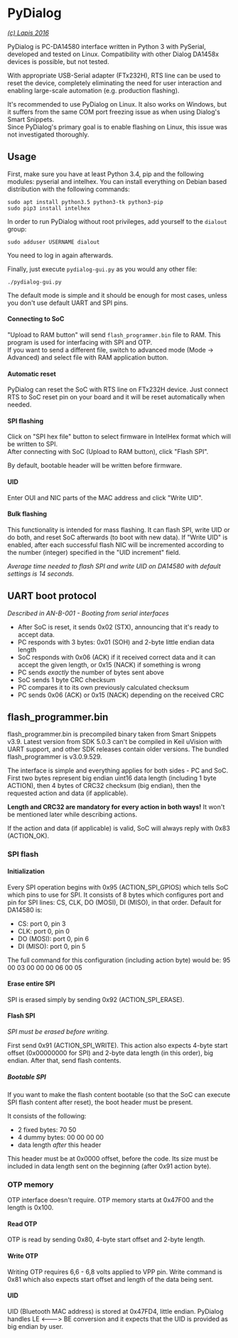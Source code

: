 # PyDialog
[_(c) Lapis 2016_](https://www.bylapis.com)

PyDialog is PC-DA14580 interface written in Python 3 with PySerial, developed and tested on Linux.
Compatibility with other Dialog DA1458x devices is possible, but not tested.

With appropriate USB-Serial adapter (FTx232H), RTS line can be used to reset the device,
completely eliminating the need for user interaction and enabling large-scale automation (e.g. production flashing).

It's recommended to use PyDialog on Linux. It also works on Windows, but it suffers from the same COM port freezing issue as when using Dialog's Smart Snippets.  
Since PyDialog's primary goal is to enable flashing on Linux, this issue was not investigated thoroughly.

## Usage
First, make sure you have at least Python 3.4, pip and the following modules: pyserial and intelhex.
You can install everything on Debian based distribution with the following commands:
```
sudo apt install python3.5 python3-tk python3-pip
sudo pip3 install intelhex
```

In order to run PyDialog without root privileges, add yourself to the `dialout` group:
```
sudo adduser USERNAME dialout
```
You need to log in again afterwards.

Finally, just execute `pydialog-gui.py` as you would any other file:
```
./pydialog-gui.py
```

The default mode is simple and it should be enough for most cases, unless you don't use default UART and SPI pins.

#### Connecting to SoC
"Upload to RAM button" will send `flash_programmer.bin` file to RAM. This program is used for interfacing with SPI and OTP.  
If you want to send a different file, switch to advanced mode (Mode -> Advanced) and select file with RAM application button.

#### Automatic reset
PyDialog can reset the SoC with RTS line on FTx232H device. Just connect RTS to SoC reset pin on your board and it will be reset automatically when needed.

#### SPI flashing
Click on "SPI hex file" button to select firmware in IntelHex format which will be written to SPI.  
After connecting with SoC (Upload to RAM button), click "Flash SPI".

By default, bootable header will be written before firmware.

#### UID
Enter OUI and NIC parts of the MAC address and click "Write UID".

#### Bulk flashing
This functionality is intended for mass flashing. It can flash SPI, write UID or do both, and reset SoC afterwards (to boot with new data).
If "Write UID" is enabled, after each successful flash NIC will be incremented according to the number (integer) specified in the "UID increment" field.

_Average time needed to flash SPI and write UID on DA14580 with default settings is 14 seconds._


## UART boot protocol
_Described in AN-B-001 - Booting from serial interfaces_
* After SoC is reset, it sends 0x02 (STX), announcing that it's ready to accept data.
* PC responds with 3 bytes: 0x01 (SOH) and 2-byte little endian data length
* SoC responds with 0x06 (ACK) if it received correct data and it can accept the given length, or 0x15 (NACK) if something is wrong
* PC sends *exactly* the number of bytes sent above
* SoC sends 1 byte CRC checksum
* PC compares it to its own previously calculated checksum
* PC sends 0x06 (ACK) or 0x15 (NACK) depending on the received CRC

## flash_programmer.bin
flash_programmer.bin is precompiled binary taken from Smart Snippets v3.9. Latest version from SDK 5.0.3 can't be compiled in Keil uVision with UART support, and other SDK releases contain older versions.
The bundled flash_programmer is v3.0.9.529.

The interface is simple and everything applies for both sides - PC and SoC.
First two bytes represent big endian uint16 data length (including 1 byte ACTION), then 4 bytes of CRC32 checksum (big endian), then the requested action and data (if applicable).

**Length and CRC32 are mandatory for every action in both ways!** It won't be mentioned later while describing actions.

If the action and data (if applicable) is valid, SoC will always reply with 0x83 (ACTION_OK).

### SPI flash

#### Initialization
Every SPI operation begins with 0x95 (ACTION_SPI_GPIOS) which tells SoC which pins to use for SPI.
It consists of 8 bytes which configures port and pin for SPI lines: CS, CLK, DO (MOSI), DI (MISO), in that order.
Default for DA14580 is:
* CS: port 0, pin 3
* CLK: port 0, pin 0
* DO (MOSI): port 0, pin 6
* DI (MISO): port 0, pin 5

The full command for this configuration (including action byte) would be:
95 00 03 00 00 00 06 00 05


#### Erase entire SPI
SPI is erased simply by sending 0x92 (ACTION_SPI_ERASE).

#### Flash SPI
_SPI must be erased before writing._

First send 0x91 (ACTION_SPI_WRITE). This action also expects 4-byte start offset (0x00000000 for SPI) and 2-byte data length (in this order), big endian.
After that, send flash contents.

##### Bootable SPI
If you want to make the flash content bootable (so that the SoC can execute SPI flash content after reset), the boot header must be present.

It consists of the following:
* 2 fixed bytes: 70 50
* 4 dummy bytes: 00 00 00 00
* data length _after_ this header

This header must be at 0x0000 offset, before the code. Its size must be included in data length sent on the beginning (after 0x91 action byte).

### OTP memory
OTP interface doesn't require. OTP memory starts at 0x47F00 and the length is 0x100.

#### Read OTP
OTP is read by sending 0x80, 4-byte start offset and 2-byte length.

#### Write OTP
Writing OTP requires 6,6 - 6,8 volts applied to VPP pin. Write command is 0x81 which also expects start offset and length of the data being sent.

#### UID
UID (Bluetooth MAC address) is stored at 0x47FD4, little endian. PyDialog handles LE <---> BE conversion and it expects that the UID is provided as big endian by user.


